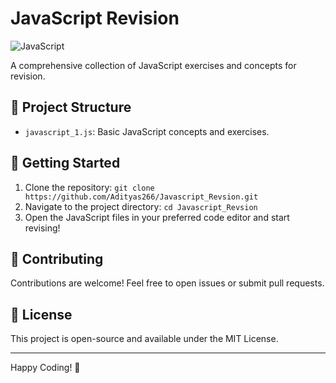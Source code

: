 # JavaScript Revision

![JavaScript](https://img.shields.io/badge/JavaScript-F7DF1E?style=for-the-badge&logo=javascript&logoColor=black)

A comprehensive collection of JavaScript exercises and concepts for revision.

## 📁 Project Structure
- `javascript_1.js`: Basic JavaScript concepts and exercises.

## 🚀 Getting Started
1. Clone the repository: `git clone https://github.com/Adityas266/Javascript_Revsion.git`
2. Navigate to the project directory: `cd Javascript_Revsion`
3. Open the JavaScript files in your preferred code editor and start revising!

## 🤝 Contributing
Contributions are welcome! Feel free to open issues or submit pull requests.

## 📜 License
This project is open-source and available under the MIT License.

---

Happy Coding! 🎉
